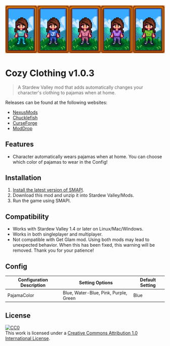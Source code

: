 <h1 align="center">
    <img src="FeatureImage.png" alt="Feature Image">
</h1>

# Cozy Clothing v1.0.3

> A Stardew Valley mod that adds automatically changes your character's clothing to pajamas when at home.

Releases can be found at the following websites:

- [NexusMods](https://www.nexusmods.com/stardewvalley/mods/5093)
- [Chucklefish](https://community.playstarbound.com/resources/cozy-clothing.5951/)
- [CurseForge](https://www.curseforge.com/stardewvalley/mods/cozy-clothing)
- [ModDrop](https://www.moddrop.com/stardew-valley/mods/755868-cozy-clothing)

## Features

- Character automatically wears pajamas when at home. You can choose which color of pajamas to wear in the Config!

## Installation

1. [Install the latest version of SMAPI](https://smapi.io/).
3. Download this mod and unzip it into Stardew Valley/Mods.
4. Run the game using SMAPI.

## Compatibility

- Works with Stardew Valley 1.4 or later on Linux/Mac/Windows.
- Works in both singleplayer and multiplayer.
- Not compatible with Get Glam mod. Using both mods may lead to unexpected behavior. When this has been fixed, this warning will be removed. Thank you for your patience!

## Config

| Configuration Description                                | Setting Options | Default Setting |
| -------------------------------------------------------- | -------- | -------- |
| PajamaColor | Blue, Water-Blue, Pink, Purple, Green   | Blue |

## License

[![CC0](http://mirrors.creativecommons.org/presskit/buttons/88x31/svg/cc-zero.svg)](https://creativecommons.org/publicdomain/zero/1.0/)<br />This work is licensed under a <a rel="license" href="http://creativecommons.org/licenses/by/1.0/">Creative Commons Attribution 1.0 International License</a>.
